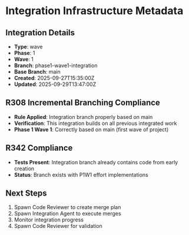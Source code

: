 # Integration Infrastructure Metadata

## Integration Details
- **Type**: wave
- **Phase**: 1
- **Wave**: 1
- **Branch**: phase1-wave1-integration
- **Base Branch**: main
- **Created**: 2025-09-27T15:35:00Z
- **Updated**: 2025-09-29T13:47:00Z

## R308 Incremental Branching Compliance
- **Rule Applied**: Integration branch properly based on main
- **Verification**: This integration builds on all previous integrated work
- **Phase 1 Wave 1**: Correctly based on main (first wave of project)

## R342 Compliance
- **Tests Present**: Integration branch already contains code from early creation
- **Status**: Branch exists with P1W1 effort implementations

## Next Steps
1. Spawn Code Reviewer to create merge plan
2. Spawn Integration Agent to execute merges
3. Monitor integration progress
4. Spawn Code Reviewer for validation